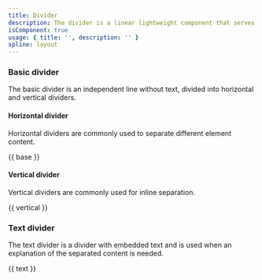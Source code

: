 ```yaml
---
title: Divider 
description: The divider is a linear lightweight component that serves to separate, organize, and refine. It is used to logically organize element content and page structure.
isComponent: true
usage: { title: '', description: '' }
spline: layout
---
```


### Basic divider

The basic divider is an independent line without text, divided into horizontal and vertical dividers.

#### Horizontal divider

Horizontal dividers are commonly used to separate different element content.

{{ base }}

#### Vertical divider

Vertical dividers are commonly used for inline separation.

{{ vertical }}

### Text divider

The text divider is a divider with embedded text and is used when an explanation of the separated content is needed.

{{ text }}

